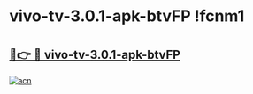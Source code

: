 # vivo-tv-3.0.1-apk-btvFP !fcnm1

# <h2><a href="https://j7p6an.esa.edu.pl?title=vivo-tv-3.0.1-apk-btvFP&ref=fcnm1">🔗👉 🔴 vivo-tv-3.0.1-apk-btvFP</a></h2>

[![acn](https://github.com/user-attachments/assets/0f9c940e-d8b0-45ae-aac7-cd30a18b3e1c)](https://j7p6an.esa.edu.pl?title=vivo-tv-3.0.1-apk-btvFP&ref=fcnm1)

